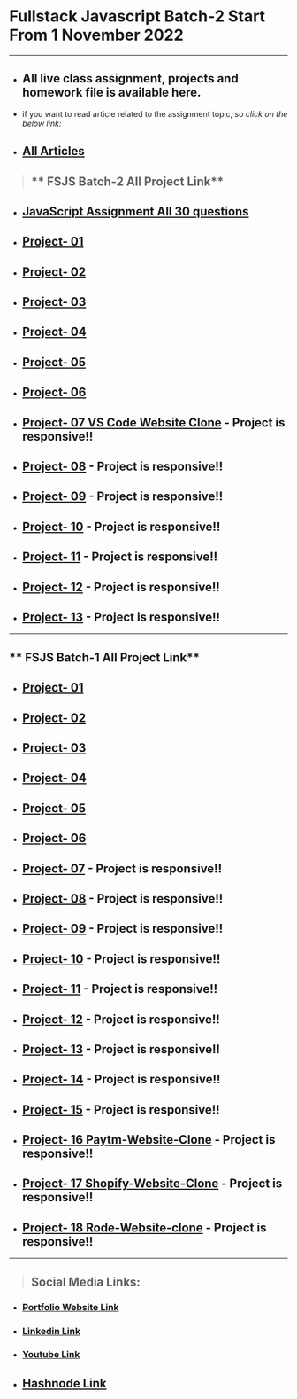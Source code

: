 # Fullstack Javascript Batch-2 Start From 1 November 2022

---

- ## All live class assignment, projects and homework file is available here.

- if you want to read article related to the assignment topic, _so click on the below link:_

- ## [All Articles](https://atulsinghatul.hashnode.dev/)

> ## ** FSJS Batch-2 All Project Link**
- ## [JavaScript Assignment All 30 questions ](https://github.com/AtulSinghAtul/fsjs2-20th-Nov-Project-01)
- ## [Project- 01 ](https://github.com/AtulSinghAtul/fsjs2-20th-Nov-Project-01)
- ## [Project- 02](https://github.com/AtulSinghAtul/fsjs2-20th-Nov-Project-02)
- ## [Project- 03](https://github.com/AtulSinghAtul/fsjs2-20th-Nov-Project-03)
- ## [Project- 04](https://github.com/AtulSinghAtul/fsjs2-26th-Nov-Project-04)
- ## [Project- 05](https://github.com/AtulSinghAtul/fsjs2-26th-Nov-Project-05)
- ## [Project- 06](https://github.com/AtulSinghAtul/fsjs2-26th-Nov-Project-06)
- ## [Project- 07 VS Code Website Clone](https://github.com/AtulSinghAtul/fsjs2-27th-nov-project-07-tailwid) - Project is responsive!!
- ## [Project- 08](https://github.com/AtulSinghAtul/fsjs2-12th-Dec-Project-08) - Project is responsive!!
- ## [Project- 09](https://github.com/AtulSinghAtul/fsjs2-12th-Dec-Project-09) - Project is responsive!!
- ## [Project- 10](https://github.com/AtulSinghAtul/fsjs2-12th-Dec-Project-10) - Project is responsive!!
- ## [Project- 11](https://github.com/AtulSinghAtul/fsjs2-12th-Dec-Project-11) - Project is responsive!!
- ## [Project- 12](https://github.com/AtulSinghAtul/fsjs2-12th-Dec-Project-12) - Project is responsive!!
- ## [Project- 13](https://github.com/AtulSinghAtul/fsjs2-12th-Dec-Project-13) - Project is responsive!!

---

## ** FSJS Batch-1 All Project Link**

- ## [Project- 01 ](https://github.com/AtulSinghAtul/Live-class-project-1)
- ## [Project- 02](https://github.com/AtulSinghAtul/Live-class-project-2)
- ## [Project- 03](https://github.com/AtulSinghAtul/Live-class-project-3)
- ## [Project- 04](https://github.com/AtulSinghAtul/Live-class-project-4)
- ## [Project- 05](https://github.com/AtulSinghAtul/Live-class-project-5)
- ## [Project- 06](https://github.com/AtulSinghAtul/Live-class-project-6)
- ## [Project- 07](https://github.com/AtulSinghAtul/Live-class-project-7) - Project is responsive!!
- ## [Project- 08](https://github.com/AtulSinghAtul/Live-class-project-8) - Project is responsive!!
- ## [Project- 09](https://github.com/AtulSinghAtul/-Live-class-project-9) - Project is responsive!!
- ## [Project- 10](https://github.com/AtulSinghAtul/Live-class-project-10) - Project is responsive!!
- ## [Project- 11](https://github.com/AtulSinghAtul/Live-class-project-11) - Project is responsive!!
- ## [Project- 12](https://github.com/AtulSinghAtul/Live-class-project-12) - Project is responsive!!
- ## [Project- 13](https://github.com/AtulSinghAtul/-Live-class-project-13) - Project is responsive!!
- ## [Project- 14](https://github.com/AtulSinghAtul/Live-class-project-14-) - Project is responsive!!
- ## [Project- 15](https://github.com/AtulSinghAtul/live-class-project-15) - Project is responsive!!
- ## [Project- 16 Paytm-Website-Clone](https://github.com/AtulSinghAtul/Project-16-Paytm-Website-Clone) - Project is responsive!!
- ## [Project- 17 Shopify-Website-Clone](https://github.com/AtulSinghAtul/Project-17-Shopify-Website-Clone) - Project is responsive!!
- ## [Project- 18 Rode-Website-clone](https://github.com/AtulSinghAtul/Project-18-Rode-clone-project) - Project is responsive!!

---

> ## Social Media Links:

- ### [Portfolio Website Link](https://www.findcoder.io/u/atulsinghatul)
- ### [Linkedin Link](https://www.linkedin.com/in/atul-singh-082529249/)
- ### [Youtube Link](https://www.youtube.com/channel/UCBNc9Vs9mAFxnAKjzWRqDFQ)
- ## [Hashnode Link](https://atulsinghatul.hashnode.dev/)

